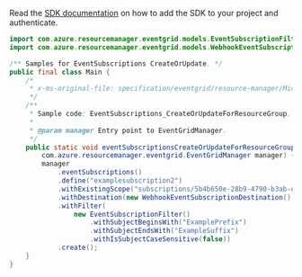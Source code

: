Read the [SDK documentation](https://github.com/Azure/azure-sdk-for-java/blob/azure-resourcemanager-eventgrid_1.1.0/sdk/eventgrid/azure-resourcemanager-eventgrid/README.md) on how to add the SDK to your project and authenticate.

```java
import com.azure.resourcemanager.eventgrid.models.EventSubscriptionFilter;
import com.azure.resourcemanager.eventgrid.models.WebhookEventSubscriptionDestination;

/** Samples for EventSubscriptions CreateOrUpdate. */
public final class Main {
    /*
     * x-ms-original-file: specification/eventgrid/resource-manager/Microsoft.EventGrid/stable/2021-12-01/examples/EventSubscriptions_CreateOrUpdateForResourceGroup.json
     */
    /**
     * Sample code: EventSubscriptions_CreateOrUpdateForResourceGroup.
     *
     * @param manager Entry point to EventGridManager.
     */
    public static void eventSubscriptionsCreateOrUpdateForResourceGroup(
        com.azure.resourcemanager.eventgrid.EventGridManager manager) {
        manager
            .eventSubscriptions()
            .define("examplesubscription2")
            .withExistingScope("subscriptions/5b4b650e-28b9-4790-b3ab-ddbd88d727c4/resourceGroups/examplerg")
            .withDestination(new WebhookEventSubscriptionDestination().withEndpointUrl("https://requestb.in/15ksip71"))
            .withFilter(
                new EventSubscriptionFilter()
                    .withSubjectBeginsWith("ExamplePrefix")
                    .withSubjectEndsWith("ExampleSuffix")
                    .withIsSubjectCaseSensitive(false))
            .create();
    }
}
```
